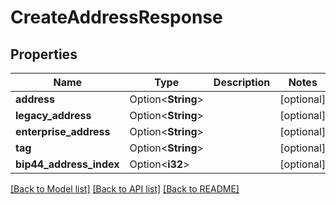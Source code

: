 # CreateAddressResponse

## Properties

Name | Type | Description | Notes
------------ | ------------- | ------------- | -------------
**address** | Option<**String**> |  | [optional]
**legacy_address** | Option<**String**> |  | [optional]
**enterprise_address** | Option<**String**> |  | [optional]
**tag** | Option<**String**> |  | [optional]
**bip44_address_index** | Option<**i32**> |  | [optional]

[[Back to Model list]](../README.md#documentation-for-models) [[Back to API list]](../README.md#documentation-for-api-endpoints) [[Back to README]](../README.md)


